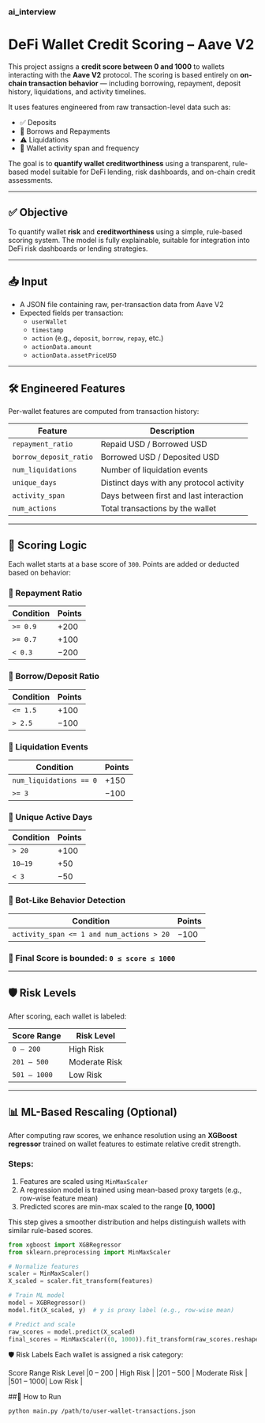 ### ai_interview
# DeFi Wallet Credit Scoring – Aave V2

This project assigns a **credit score between 0 and 1000** to wallets interacting with the **Aave V2** protocol. The scoring is based entirely on **on-chain transaction behavior** — including borrowing, repayment, deposit history, liquidations, and activity timelines.

It uses features engineered from raw transaction-level data such as:

- ✅ Deposits
- 🔁 Borrows and Repayments
- ⚠️ Liquidations
- 📅 Wallet activity span and frequency

The goal is to **quantify wallet creditworthiness** using a transparent, rule-based model suitable for DeFi lending, risk dashboards, and on-chain credit assessments.

---

## ✅ Objective

To quantify wallet **risk** and **creditworthiness** using a simple, rule-based scoring system. The model is fully explainable, suitable for integration into DeFi risk dashboards or lending strategies.

---

## 📥 Input

- A JSON file containing raw, per-transaction data from Aave V2
- Expected fields per transaction:
  - `userWallet`
  - `timestamp`
  - `action` (e.g., `deposit`, `borrow`, `repay`, etc.)
  - `actionData.amount`
  - `actionData.assetPriceUSD`

---

## 🛠️ Engineered Features

Per-wallet features are computed from transaction history:

| Feature               | Description                                            |
|----------------------|--------------------------------------------------------|
| `repayment_ratio`     | Repaid USD / Borrowed USD                              |
| `borrow_deposit_ratio`| Borrowed USD / Deposited USD                           |
| `num_liquidations`    | Number of liquidation events                           |
| `unique_days`         | Distinct days with any protocol activity               |
| `activity_span`       | Days between first and last interaction                |
| `num_actions`         | Total transactions by the wallet                       |

---

## 🧮 Scoring Logic

Each wallet starts at a base score of `300`. Points are added or deducted based on behavior:

### 📌 Repayment Ratio

| Condition               | Points |
|-------------------------|--------|
| `>= 0.9`                | +200   |
| `>= 0.7`                | +100   |
| `< 0.3`                 | −200   |

### 📌 Borrow/Deposit Ratio

| Condition               | Points |
|-------------------------|--------|
| `<= 1.5`                | +100   |
| `> 2.5`                 | −100   |

### 📌 Liquidation Events

| Condition               | Points |
|-------------------------|--------|
| `num_liquidations == 0`| +150   |
| `>= 3`                  | −100   |

### 📌 Unique Active Days

| Condition               | Points |
|-------------------------|--------|
| `> 20`                  | +100   |
| `10–19`                 | +50    |
| `< 3`                   | −50    |

### 📌 Bot-Like Behavior Detection

| Condition                                      | Points |
|------------------------------------------------|--------|
| `activity_span <= 1 and num_actions > 20`      | −100   |

### 🚫 Final Score is bounded: `0 ≤ score ≤ 1000`

---

## 🛡️ Risk Levels

After scoring, each wallet is labeled:

| Score Range     | Risk Level    |
|------------------|----------------|
| `0 – 200`        | High Risk      |
| `201 – 500`      | Moderate Risk  |
| `501 – 1000`     | Low Risk       |

---

## 📊 ML-Based Rescaling (Optional)

After computing raw scores, we enhance resolution using an **XGBoost regressor** trained on wallet features to estimate relative credit strength.

### Steps:

1. Features are scaled using `MinMaxScaler`
2. A regression model is trained using mean-based proxy targets (e.g., row-wise feature mean)
3. Predicted scores are min-max scaled to the range **[0, 1000]**

This step gives a smoother distribution and helps distinguish wallets with similar rule-based scores.

```python
from xgboost import XGBRegressor
from sklearn.preprocessing import MinMaxScaler

# Normalize features
scaler = MinMaxScaler()
X_scaled = scaler.fit_transform(features)

# Train ML model
model = XGBRegressor()
model.fit(X_scaled, y)  # y is proxy label (e.g., row-wise mean)

# Predict and scale
raw_scores = model.predict(X_scaled)
final_scores = MinMaxScaler((0, 1000)).fit_transform(raw_scores.reshape(-1, 1)).flatten()
``` 
🛡️ Risk Labels
Each wallet is assigned a risk category:

Score Range	Risk Level
|0 – 200   |	High Risk     |
|201 – 500 |	Moderate Risk |
|501 – 1000|	Low Risk      |

##🧪 How to Run

```bash
python main.py /path/to/user-wallet-transactions.json
